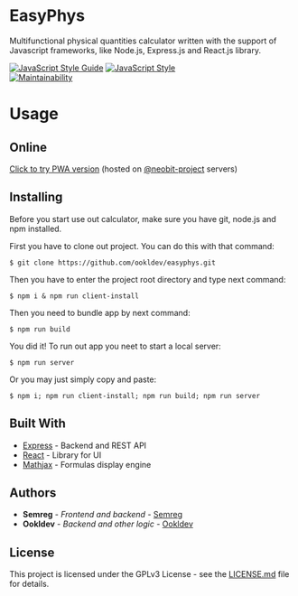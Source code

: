 # EasyPhys
Multifunctional physical quantities calculator written with the support of Javascript frameworks, like Node.js, Express.js and React.js library.

[![JavaScript Style Guide](https://img.shields.io/badge/Code_style-standard-green.svg)](https://github.com/standard/standard)
[![JavaScript Style](https://img.shields.io/badge/Code_style-google-green.svg)](https://google.github.io/styleguide/jsguide.html)
<br/>
[![Maintainability](https://api.codeclimate.com/v1/badges/a99a88d28ad37a79dbf6/maintainability)](https://codeclimate.com/github/ookldev/easyphys)

# Usage

## Online
[Click to try PWA version](https://easyphys.nbt-team.me/) (hosted on [@neobit-project](https://github.com/neobit-project) servers)

## Installing
Before you start use out calculator, make sure you have git, node.js and npm installed.

First you have to clone out project. You can do this with that command:
```
$ git clone https://github.com/ookldev/easyphys.git
```
Then you have to enter the project root directory and type next command:
```
$ npm i & npm run client-install
```

Then you need to bundle app by next command:
```
$ npm run build
```
You did it! To run out app you neet to start a local server: 

```
$ npm run server
````

Or you may just simply copy and paste:
```
$ npm i; npm run client-install; npm run build; npm run server
```


## Built With

* [Express](https://expressjs.com/ru/) - Backend and REST API
* [React](https://reactjs.org/) - Library for UI
* [Mathjax](https://www.mathjax.org/) - Formulas display engine

## Authors

* **Semreg** - *Frontend and backend* - [Semreg](https://github.com/Semreg)
* **Ookldev** - *Backend and other logic* - [Ookldev](https://github.com/ookldev)

## License

This project is licensed under the GPLv3 License - see the [LICENSE.md](LICENSE.md) file for details.
